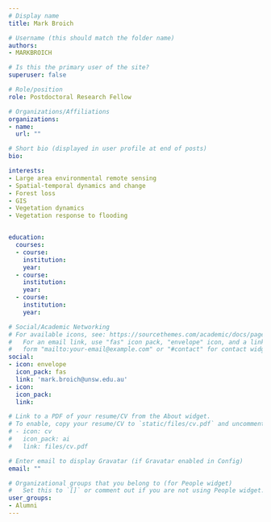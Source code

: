 ```yaml
---
# Display name
title: Mark Broich

# Username (this should match the folder name)
authors:
- MARKBROICH

# Is this the primary user of the site?
superuser: false

# Role/position
role: Postdoctoral Research Fellow

# Organizations/Affiliations
organizations:
- name: 
  url: ""

# Short bio (displayed in user profile at end of posts)
bio: 

interests:
- Large area environmental remote sensing
- Spatial-temporal dynamics and change
- Forest loss
- GIS
- Vegetation dynamics
- Vegetation response to flooding


education:
  courses:
  - course: 
    institution: 
    year: 
  - course: 
    institution: 
    year: 
  - course: 
    institution: 
    year: 

# Social/Academic Networking
# For available icons, see: https://sourcethemes.com/academic/docs/page-builder/#icons
#   For an email link, use "fas" icon pack, "envelope" icon, and a link in the
#   form "mailto:your-email@example.com" or "#contact" for contact widget.
social:
- icon: envelope
  icon_pack: fas
  link: 'mark.broich@unsw.edu.au'
- icon: 
  icon_pack: 
  link: 

# Link to a PDF of your resume/CV from the About widget.
# To enable, copy your resume/CV to `static/files/cv.pdf` and uncomment the lines below.
# - icon: cv
#   icon_pack: ai
#   link: files/cv.pdf

# Enter email to display Gravatar (if Gravatar enabled in Config)
email: ""

# Organizational groups that you belong to (for People widget)
#   Set this to `[]` or comment out if you are not using People widget.
user_groups:
- Alumni
---
```


